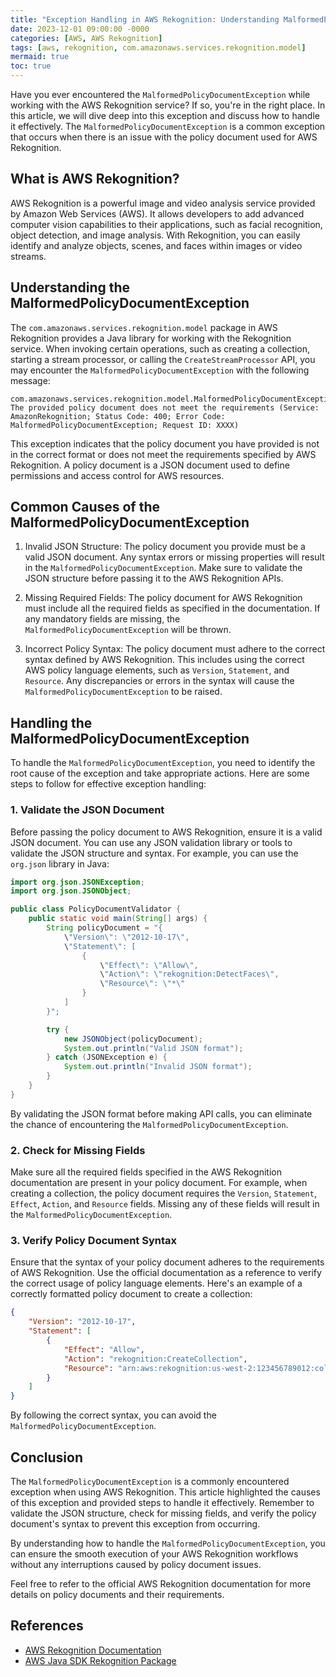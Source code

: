 ```yaml
---
title: "Exception Handling in AWS Rekognition: Understanding MalformedPolicyDocumentException"
date: 2023-12-01 09:00:00 -0000
categories: [AWS, AWS Rekognition]
tags: [aws, rekognition, com.amazonaws.services.rekognition.model]
mermaid: true
toc: true
---
```



Have you ever encountered the `MalformedPolicyDocumentException` while working with the AWS Rekognition service? If so, you're in the right place. In this article, we will dive deep into this exception and discuss how to handle it effectively. The `MalformedPolicyDocumentException` is a common exception that occurs when there is an issue with the policy document used for AWS Rekognition.

## What is AWS Rekognition?

AWS Rekognition is a powerful image and video analysis service provided by Amazon Web Services (AWS). It allows developers to add advanced computer vision capabilities to their applications, such as facial recognition, object detection, and image analysis. With Rekognition, you can easily identify and analyze objects, scenes, and faces within images or video streams.

## Understanding the MalformedPolicyDocumentException

The `com.amazonaws.services.rekognition.model` package in AWS Rekognition provides a Java library for working with the Rekognition service. When invoking certain operations, such as creating a collection, starting a stream processor, or calling the `CreateStreamProcessor` API, you may encounter the `MalformedPolicyDocumentException` with the following message: 

```
com.amazonaws.services.rekognition.model.MalformedPolicyDocumentException: The provided policy document does not meet the requirements (Service: AmazonRekognition; Status Code: 400; Error Code: MalformedPolicyDocumentException; Request ID: XXXX)
```

This exception indicates that the policy document you have provided is not in the correct format or does not meet the requirements specified by AWS Rekognition. A policy document is a JSON document used to define permissions and access control for AWS resources.

## Common Causes of the MalformedPolicyDocumentException

1. Invalid JSON Structure: The policy document you provide must be a valid JSON document. Any syntax errors or missing properties will result in the `MalformedPolicyDocumentException`. Make sure to validate the JSON structure before passing it to the AWS Rekognition APIs.

2. Missing Required Fields: The policy document for AWS Rekognition must include all the required fields as specified in the documentation. If any mandatory fields are missing, the `MalformedPolicyDocumentException` will be thrown.

3. Incorrect Policy Syntax: The policy document must adhere to the correct syntax defined by AWS Rekognition. This includes using the correct AWS policy language elements, such as `Version`, `Statement`, and `Resource`. Any discrepancies or errors in the syntax will cause the `MalformedPolicyDocumentException` to be raised.

## Handling the MalformedPolicyDocumentException

To handle the `MalformedPolicyDocumentException`, you need to identify the root cause of the exception and take appropriate actions. Here are some steps to follow for effective exception handling:

### 1. Validate the JSON Document

Before passing the policy document to AWS Rekognition, ensure it is a valid JSON document. You can use any JSON validation library or tools to validate the JSON structure and syntax. For example, you can use the `org.json` library in Java:

```java
import org.json.JSONException;
import org.json.JSONObject;

public class PolicyDocumentValidator {
    public static void main(String[] args) {
        String policyDocument = "{
            \"Version\": \"2012-10-17\",
            \"Statement\": [
                {
                    \"Effect\": \"Allow\",
                    \"Action\": \"rekognition:DetectFaces\",
                    \"Resource\": \"*\"
                }
            ]
        }";

        try {
            new JSONObject(policyDocument);
            System.out.println("Valid JSON format");
        } catch (JSONException e) {
            System.out.println("Invalid JSON format");
        }
    }
}
```

By validating the JSON format before making API calls, you can eliminate the chance of encountering the `MalformedPolicyDocumentException`.

### 2. Check for Missing Fields

Make sure all the required fields specified in the AWS Rekognition documentation are present in your policy document. For example, when creating a collection, the policy document requires the `Version`, `Statement`, `Effect`, `Action`, and `Resource` fields. Missing any of these fields will result in the `MalformedPolicyDocumentException`.

### 3. Verify Policy Document Syntax

Ensure that the syntax of your policy document adheres to the requirements of AWS Rekognition. Use the official documentation as a reference to verify the correct usage of policy language elements. Here's an example of a correctly formatted policy document to create a collection:

```json
{
    "Version": "2012-10-17",
    "Statement": [
        {
            "Effect": "Allow",
            "Action": "rekognition:CreateCollection",
            "Resource": "arn:aws:rekognition:us-west-2:123456789012:collection/my-collection"
        }
    ]
}
```

By following the correct syntax, you can avoid the `MalformedPolicyDocumentException`.

## Conclusion

The `MalformedPolicyDocumentException` is a commonly encountered exception when using AWS Rekognition. This article highlighted the causes of this exception and provided steps to handle it effectively. Remember to validate the JSON structure, check for missing fields, and verify the policy document's syntax to prevent this exception from occurring.

By understanding how to handle the `MalformedPolicyDocumentException`, you can ensure the smooth execution of your AWS Rekognition workflows without any interruptions caused by policy document issues.

Feel free to refer to the official AWS Rekognition documentation for more details on policy documents and their requirements.

## References
- [AWS Rekognition Documentation](https://docs.aws.amazon.com/rekognition)
- [AWS Java SDK Rekognition Package](https://sdk.amazonaws.com/java/api/latest/software/amazon/awssdk/services/rekognition/package-summary.html)